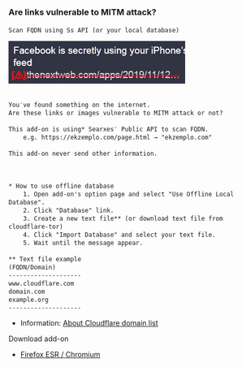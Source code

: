 ### Are links vulnerable to MITM attack?

`Scan FQDN using Ss API (or your local database)`

![](../image/ismmpreview.jpg)


```

You′ve found something on the internet.
Are these links or images vulnerable to MITM attack or not?
 
This add-on is using* Searxes′ Public API to scan FQDN.
	e.g. https://ekzemplo.com/page.html → "ekzemplo.com"

This add-on never send other information.



* How to use offline database
	1. Open add-on's option page and select "Use Offline Local Database".
	2. Click "Database" link.
	3. Create a new text file** (or download text file from cloudflare-tor)
	4. Click "Import Database" and select your text file.
	5. Wait until the message appear.

** Text file example
(FQDN/Domain)
--------------------
www.cloudflare.com
domain.com
example.org
--------------------
```
 
- Information: [About Cloudflare domain list](../instructions.md#about-cloudflare-base-domain-list)


Download add-on
- [Firefox ESR / Chromium](https://api.wodferndripvpe6ib4uz4rtngrnzichnirgn7t5x64gxcyroopbhsuqd.onion/_/addon.php?give&for=ismitmlink)